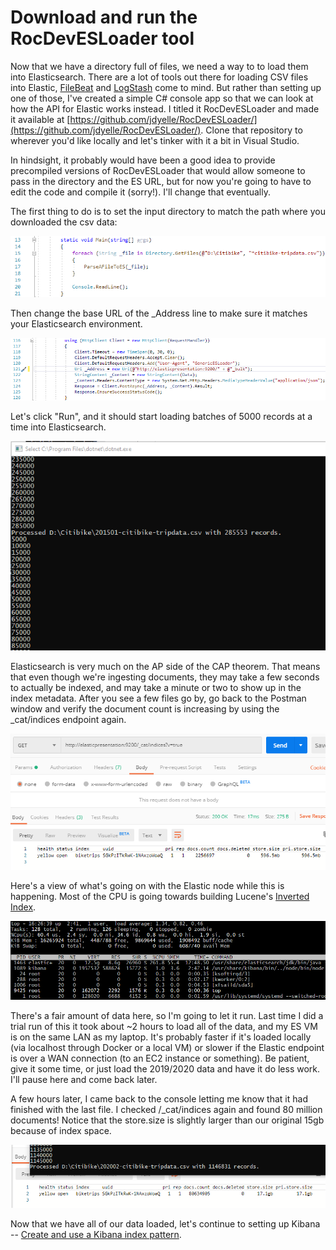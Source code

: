 # Download and run the RocDevESLoader tool

Now that we have a directory full of files, we need a way to to load them into Elasticsearch.  There are a lot of tools out there for loading CSV files into Elastic, [FileBeat](https://www.elastic.co/beats/filebeat) and [LogStash](https://www.elastic.co/logstash) come to mind.  But rather than setting up one of those, I've created a simple C# console app so that we can look at how the API for Elastic works instead.  I titled it RocDevESLoader and made it available at [https://github.com/jdyelle/RocDevESLoader/](https://github.com/jdyelle/RocDevESLoader/).  Clone that repository to wherever you'd like locally and let's tinker with it a bit in Visual Studio. 

In hindsight, it probably would have been a good idea to provide precompiled versions of RocDevESLoader that would allow someone to pass in the directory and the ES URL, but for now you're going to have to edit the code and compile it (sorry!).  I'll change that eventually.

The first thing to do is to set the input directory to match the path where you downloaded the csv data:

![Set Directory in C#](Screenshots/VSSetDirectory.png)

Then change the base URL of the _Address line to make sure it matches your Elasticsearch environment.

![Set ES URL in C#](Screenshots/VSSetESLocation.png)

Let's click "Run", and it should start loading batches of 5000 records at a time into Elasticsearch.

![Loading Files with RocDevESLoader](Screenshots/VSLoadFiles.png)

Elasticsearch is very much on the AP side of the CAP theorem.  That means that even though we're ingesting documents, they may take a few seconds to actually be indexed, and may take a minute or two to show up in the index metadata.  After you see a few files go by, go back to the Postman window and verify the document count is increasing by using the _cat/indices endpoint again.  

![Loading Files with in Elastic](Screenshots/ESFilesLoading.png)

Here's a view of what's going on with the Elastic node while this is happening.  Most of the CPU is going towards building Lucene's [Inverted Index](https://en.wikipedia.org/wiki/Inverted_index).

![Server Load on the ES Node](Screenshots/ESServerLoad.png)

There's a fair amount of data here, so I'm going to let it run.  Last time I did a trial run of this it took about ~2 hours to load all of the data, and my ES VM is on the same LAN as my laptop.  It's probably faster if it's loaded locally (via localhost through Docker or a local VM) or slower if the Elastic endpoint is over a WAN connection (to an EC2 instance or something).  Be patient, give it some time, or just load the 2019/2020 data and have it do less work.  I'll pause here and come back later.


A few hours later, I came back to the console letting me know that it had finished with the last file.  I checked /_cat/indices again and found 80 million documents!  Notice that the store.size is slightly larger than our original 15gb because of index space.

![Load Finished](Screenshots/LoadFinished.png)

Now that we have all of our data loaded, let's continue to setting up Kibana -- [Create and use a Kibana index pattern](./IndexPattern).


